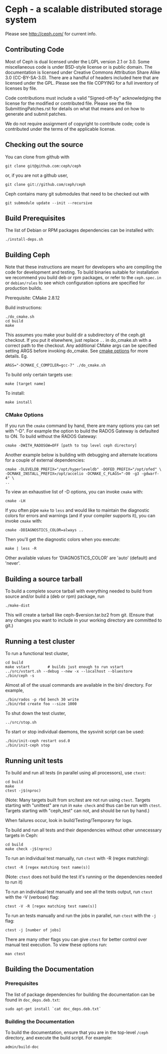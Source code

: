 # Ceph - a scalable distributed storage system

Please see http://ceph.com/ for current info.


## Contributing Code

Most of Ceph is dual licensed under the LGPL version 2.1 or 3.0.  Some
miscellaneous code is under BSD-style license or is public domain.
The documentation is licensed under Creative Commons
Attribution Share Alike 3.0 (CC-BY-SA-3.0).  There are a handful of headers
included here that are licensed under the GPL.  Please see the file
COPYING for a full inventory of licenses by file.

Code contributions must include a valid "Signed-off-by" acknowledging
the license for the modified or contributed file.  Please see the file
SubmittingPatches.rst for details on what that means and on how to
generate and submit patches.

We do not require assignment of copyright to contribute code; code is
contributed under the terms of the applicable license.


## Checking out the source

You can clone from github with

	git clone git@github.com:ceph/ceph

or, if you are not a github user,

	git clone git://github.com/ceph/ceph

Ceph contains many git submodules that need to be checked out with

	git submodule update --init --recursive


## Build Prerequisites

The list of Debian or RPM packages dependencies can be installed with:

	./install-deps.sh


## Building Ceph

Note that these instructions are meant for developers who are
compiling the code for development and testing.  To build binaries
suitable for installation we recommend you build deb or rpm packages,
or refer to the `ceph.spec.in` or `debian/rules` to see which
configuration options are specified for production builds.

Prerequisite: CMake 2.8.12

Build instructions:

	./do_cmake.sh
	cd build
	make

This assumes you make your build dir a subdirectory of the ceph.git
checkout. If you put it elsewhere, just replace `..` in do_cmake.sh with a
correct path to the checkout. Any additional CMake args can be specified
setting ARGS before invoking do_cmake. See [cmake options](#cmake-options) 
for more details. Eg.

    ARGS="-DCMAKE_C_COMPILER=gcc-7" ./do_cmake.sh

To build only certain targets use:

	make [target name]

To install:

	make install
 
### CMake Options

If you run the `cmake` command by hand, there are many options you can
set with "-D". For example the option to build the RADOS Gateway is
defaulted to ON. To build without the RADOS Gateway:

	cmake -DWITH_RADOSGW=OFF [path to top level ceph directory]

Another example below is building with debugging and alternate locations 
for a couple of external dependencies:

	cmake -DLEVELDB_PREFIX="/opt/hyperleveldb" -DOFED_PREFIX="/opt/ofed" \
	-DCMAKE_INSTALL_PREFIX=/opt/accelio -DCMAKE_C_FLAGS="-O0 -g3 -gdwarf-4" \
	..

To view an exhaustive list of -D options, you can invoke `cmake` with:

	cmake -LH

If you often pipe `make` to `less` and would like to maintain the
diagnostic colors for errors and warnings (and if your compiler
supports it), you can invoke `cmake` with:

	cmake -DDIAGNOSTICS_COLOR=always ..

Then you'll get the diagnostic colors when you execute:

	make | less -R

Other available values for 'DIAGNOSTICS_COLOR' are 'auto' (default) and
'never'.


## Building a source tarball

To build a complete source tarball with everything needed to build from
source and/or build a (deb or rpm) package, run

	./make-dist

This will create a tarball like ceph-$version.tar.bz2 from git.
(Ensure that any changes you want to include in your working directory
are committed to git.)


## Running a test cluster

To run a functional test cluster,

	cd build
	make vstart        # builds just enough to run vstart
	../src/vstart.sh --debug --new -x --localhost --bluestore
	./bin/ceph -s

Almost all of the usual commands are available in the bin/ directory.
For example,

	./bin/rados -p rbd bench 30 write
	./bin/rbd create foo --size 1000

To shut down the test cluster,

	../src/stop.sh

To start or stop individual daemons, the sysvinit script can be used:

	./bin/init-ceph restart osd.0
	./bin/init-ceph stop


## Running unit tests

To build and run all tests (in parallel using all processors), use `ctest`:

	cd build
	make
	ctest -j$(nproc)

(Note: Many targets built from src/test are not run using `ctest`.
Targets starting with "unittest" are run in `make check` and thus can
be run with `ctest`. Targets starting with "ceph_test" can not, and should
be run by hand.)

When failures occur, look in build/Testing/Temporary for logs.

To build and run all tests and their dependencies without other
unnecessary targets in Ceph:

	cd build
	make check -j$(nproc)

To run an individual test manually, run `ctest` with -R (regex matching):

	ctest -R [regex matching test name(s)]

(Note: `ctest` does not build the test it's running or the dependencies needed
to run it)

To run an individual test manually and see all the tests output, run
`ctest` with the -V (verbose) flag:

	ctest -V -R [regex matching test name(s)]

To run an tests manually and run the jobs in parallel, run `ctest` with 
the `-j` flag:

	ctest -j [number of jobs]

There are many other flags you can give `ctest` for better control
over manual test execution. To view these options run:

	man ctest


## Building the Documentation

### Prerequisites

The list of package dependencies for building the documentation can be
found in `doc_deps.deb.txt`:

	sudo apt-get install `cat doc_deps.deb.txt`

### Building the Documentation

To build the documentation, ensure that you are in the top-level
`/ceph` directory, and execute the build script. For example:

	admin/build-doc

